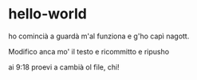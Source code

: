 # hello-world

ho comincià a guardà m'al funziona e g'ho capì nagott.

Modifico anca mo' il testo e ricommitto e ripusho

ai 9:18 proevi a cambià ol file, chi!
